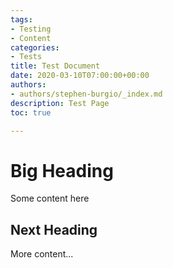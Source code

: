 ```yaml
---
tags:
- Testing
- Content
categories:
- Tests
title: Test Document
date: 2020-03-10T07:00:00+00:00
authors:
- authors/stephen-burgio/_index.md
description: Test Page
toc: true

---
```

# Big Heading

Some content here

## Next Heading

More content...